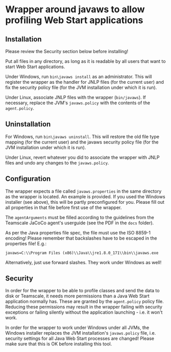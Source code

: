 # Wrapper around javaws to allow profiling Web Start applications

## Installation

Please review the Security section below before installing!

Put all files in any directory, as long as it is readable by all users that want to start
Web Start applications.

Under Windows, run `bin\javaws install` as an administrator. This will register the wrapper as the handler for JNLP files
(for the current user) and fix the security policy file (for the JVM installation under which it is run).

Under Linux, associate JNLP files with the wrapper (`bin/javaws`). If necessary, replace the JVM's `javaws.policy`
with the contents of the `agent.policy`.

## Uninstallation

For Windows, run `bin\javaws uninstall`. This will restore the old file type mapping (for the current user)
and the javaws security policy file (for the JVM installation under which it is run).

Under Linux, revert whatever you did to associate the wrapper with JNLP files and undo any changes to the `javaws.policy`.

## Configuration

The wrapper expects a file called `javaws.properties` in the same directory as the wrapper is located.
An example is provided. If you used the Windows installer (see above), this will be partly preconfigured for you.
Please fill out all properties in that file before first use of the wrapper.

The `agentArguments` must be filled according to the guidelines from the Teamscale JaCoCo agent's userguide
(see the PDF in the `docs` folder).

As per the Java properties file spec, the file must use the ISO 8859-1 encoding!
Please remember that backslashes have to be escaped in the properties file! E.g.:

    javaws=C:\\Program Files (x86)\\Java\\jre1.8.0_171\\bin\\javaws.exe

Alternatively, just use forward slashes. They work under Windows as well!

## Security

In order for the wrapper to be able to profile classes and send the data to disk or Teamscale, it needs
more permissions than a Java Web Start application normally has. These are granted by the `agent.policy`
policy file. Reducing these permissions may result in the wrapper failing with security exceptions or
failing silently without the application launching - i.e. it won't work.

In order for the wrapper to work under Windows under all JVMs, the Windows installer replaces the JVM
installation's `javaws.policy` file, i.e. security settings for all Java Web Start processes are
changed! Please make sure that this is OK before installing this tool.

